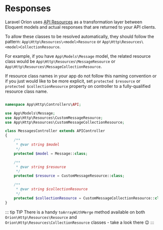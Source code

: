 # Responses

Laravel Orion uses [API Resources](https://laravel.com/docs/master/eloquent-resources) as a transformation layer between Eloquent models and actual responses that are returned to your API clients.

To allow these classes to be resolved automatically, they should follow the pattern: `App\Http\Resources\<model>Resource` or `App\Http\Resources\<model>CollectionResource`.

For example, if you have `App\Models\Message` model, the related resource class would be `App\Http\Resources\MessageResource` or `App\Http\Resources\MessageCollectionResource`.

If resource class names in your app do not follow this naming convention or if you just would like to be more explicit, set `protected $resource` or `protected $collectionResource` property on controller to a fully-qualified resource class name.

```php

namespace App\Http\Controllers\API;

use App\Models\Message;
use App\Http\Resources\CustomMessageResource;
use App\Http\Resources\CustomMessageCollectionResource;

class MessagesController extends APIController
{
    /**
     * @var string $model
     */
    protected $model = Message::class;

    /**
     * @var string $resource
     */
    protected $resource = CustomMessageResource::class;

    /**
     * @var string $collectionResource
     */
    protected $collectionResource = CustomMessageCollectionResource::class;
}
```

::: tip TIP
There is a handy `toArrayWithMerge` method available on both `Orion\Http\Resources\Resource` and `Orion\Http\Resources\CollectionResource` classes - take a look there :wink:
:::

